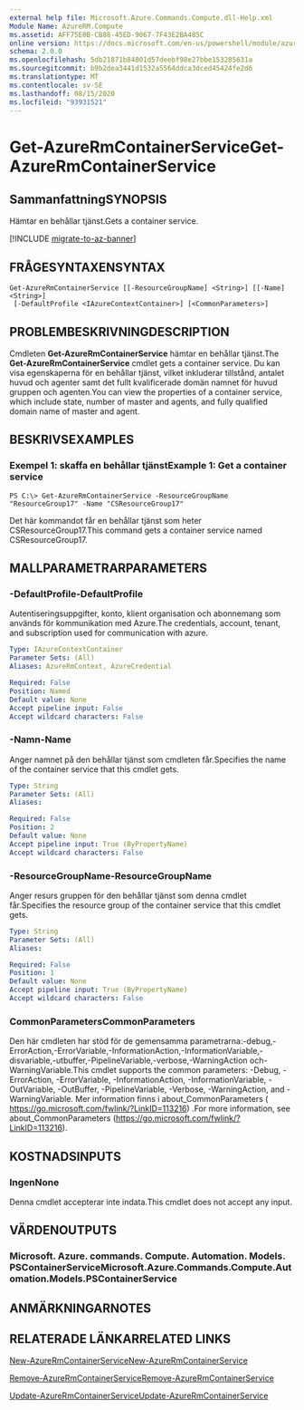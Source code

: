 ```yaml
---
external help file: Microsoft.Azure.Commands.Compute.dll-Help.xml
Module Name: AzureRM.Compute
ms.assetid: AFF75E0B-CB88-45ED-9067-7F43E2BA485C
online version: https://docs.microsoft.com/en-us/powershell/module/azurerm.compute/get-azurermcontainerservice
schema: 2.0.0
ms.openlocfilehash: 5db21871b84801d57deebf98e27bbe153285631a
ms.sourcegitcommit: b9b2dea3441d1532a5564ddca3dced45424fe2d6
ms.translationtype: MT
ms.contentlocale: sv-SE
ms.lasthandoff: 08/15/2020
ms.locfileid: "93931521"
---
```

# <span data-ttu-id="eb51e-101">Get-AzureRmContainerService</span><span class="sxs-lookup"><span data-stu-id="eb51e-101">Get-AzureRmContainerService</span></span>

## <span data-ttu-id="eb51e-102">Sammanfattning</span><span class="sxs-lookup"><span data-stu-id="eb51e-102">SYNOPSIS</span></span>
<span data-ttu-id="eb51e-103">Hämtar en behållar tjänst.</span><span class="sxs-lookup"><span data-stu-id="eb51e-103">Gets a container service.</span></span>

[!INCLUDE [migrate-to-az-banner](../../includes/migrate-to-az-banner.md)]

## <span data-ttu-id="eb51e-104">FRÅGESYNTAXEN</span><span class="sxs-lookup"><span data-stu-id="eb51e-104">SYNTAX</span></span>

```
Get-AzureRmContainerService [[-ResourceGroupName] <String>] [[-Name] <String>]
 [-DefaultProfile <IAzureContextContainer>] [<CommonParameters>]
```

## <span data-ttu-id="eb51e-105">PROBLEMBESKRIVNING</span><span class="sxs-lookup"><span data-stu-id="eb51e-105">DESCRIPTION</span></span>
<span data-ttu-id="eb51e-106">Cmdleten **Get-AzureRmContainerService** hämtar en behållar tjänst.</span><span class="sxs-lookup"><span data-stu-id="eb51e-106">The **Get-AzureRmContainerService** cmdlet gets a container service.</span></span>
<span data-ttu-id="eb51e-107">Du kan visa egenskaperna för en behållar tjänst, vilket inkluderar tillstånd, antalet huvud och agenter samt det fullt kvalificerade domän namnet för huvud gruppen och agenten.</span><span class="sxs-lookup"><span data-stu-id="eb51e-107">You can view the properties of a container service, which include state, number of master and agents, and fully qualified domain name of master and agent.</span></span>

## <span data-ttu-id="eb51e-108">BESKRIVS</span><span class="sxs-lookup"><span data-stu-id="eb51e-108">EXAMPLES</span></span>

### <span data-ttu-id="eb51e-109">Exempel 1: skaffa en behållar tjänst</span><span class="sxs-lookup"><span data-stu-id="eb51e-109">Example 1: Get a container service</span></span>
```
PS C:\> Get-AzureRmContainerService -ResourceGroupName "ResourceGroup17" -Name "CSResourceGroup17"
```

<span data-ttu-id="eb51e-110">Det här kommandot får en behållar tjänst som heter CSResourceGroup17.</span><span class="sxs-lookup"><span data-stu-id="eb51e-110">This command gets a container service named CSResourceGroup17.</span></span>

## <span data-ttu-id="eb51e-111">MALLPARAMETRAR</span><span class="sxs-lookup"><span data-stu-id="eb51e-111">PARAMETERS</span></span>

### <span data-ttu-id="eb51e-112">-DefaultProfile</span><span class="sxs-lookup"><span data-stu-id="eb51e-112">-DefaultProfile</span></span>
<span data-ttu-id="eb51e-113">Autentiseringsuppgifter, konto, klient organisation och abonnemang som används för kommunikation med Azure.</span><span class="sxs-lookup"><span data-stu-id="eb51e-113">The credentials, account, tenant, and subscription used for communication with azure.</span></span>

```yaml
Type: IAzureContextContainer
Parameter Sets: (All)
Aliases: AzureRmContext, AzureCredential

Required: False
Position: Named
Default value: None
Accept pipeline input: False
Accept wildcard characters: False
```

### <span data-ttu-id="eb51e-114">-Namn</span><span class="sxs-lookup"><span data-stu-id="eb51e-114">-Name</span></span>
<span data-ttu-id="eb51e-115">Anger namnet på den behållar tjänst som cmdleten får.</span><span class="sxs-lookup"><span data-stu-id="eb51e-115">Specifies the name of the container service that this cmdlet gets.</span></span>

```yaml
Type: String
Parameter Sets: (All)
Aliases: 

Required: False
Position: 2
Default value: None
Accept pipeline input: True (ByPropertyName)
Accept wildcard characters: False
```

### <span data-ttu-id="eb51e-116">-ResourceGroupName</span><span class="sxs-lookup"><span data-stu-id="eb51e-116">-ResourceGroupName</span></span>
<span data-ttu-id="eb51e-117">Anger resurs gruppen för den behållar tjänst som denna cmdlet får.</span><span class="sxs-lookup"><span data-stu-id="eb51e-117">Specifies the resource group of the container service that this cmdlet gets.</span></span>

```yaml
Type: String
Parameter Sets: (All)
Aliases: 

Required: False
Position: 1
Default value: None
Accept pipeline input: True (ByPropertyName)
Accept wildcard characters: False
```

### <span data-ttu-id="eb51e-118">CommonParameters</span><span class="sxs-lookup"><span data-stu-id="eb51e-118">CommonParameters</span></span>
<span data-ttu-id="eb51e-119">Den här cmdleten har stöd för de gemensamma parametrarna:-debug,-ErrorAction,-ErrorVariable,-InformationAction,-InformationVariable,-disvariable,-utbuffer,-PipelineVariable,-verbose,-WarningAction och-WarningVariable.</span><span class="sxs-lookup"><span data-stu-id="eb51e-119">This cmdlet supports the common parameters: -Debug, -ErrorAction, -ErrorVariable, -InformationAction, -InformationVariable, -OutVariable, -OutBuffer, -PipelineVariable, -Verbose, -WarningAction, and -WarningVariable.</span></span> <span data-ttu-id="eb51e-120">Mer information finns i about_CommonParameters ( https://go.microsoft.com/fwlink/?LinkID=113216) .</span><span class="sxs-lookup"><span data-stu-id="eb51e-120">For more information, see about_CommonParameters (https://go.microsoft.com/fwlink/?LinkID=113216).</span></span>

## <span data-ttu-id="eb51e-121">KOSTNADS</span><span class="sxs-lookup"><span data-stu-id="eb51e-121">INPUTS</span></span>

### <span data-ttu-id="eb51e-122">Ingen</span><span class="sxs-lookup"><span data-stu-id="eb51e-122">None</span></span>
<span data-ttu-id="eb51e-123">Denna cmdlet accepterar inte indata.</span><span class="sxs-lookup"><span data-stu-id="eb51e-123">This cmdlet does not accept any input.</span></span>

## <span data-ttu-id="eb51e-124">VÄRDEN</span><span class="sxs-lookup"><span data-stu-id="eb51e-124">OUTPUTS</span></span>

### <span data-ttu-id="eb51e-125">Microsoft. Azure. commands. Compute. Automation. Models. PSContainerService</span><span class="sxs-lookup"><span data-stu-id="eb51e-125">Microsoft.Azure.Commands.Compute.Automation.Models.PSContainerService</span></span>

## <span data-ttu-id="eb51e-126">ANMÄRKNINGAR</span><span class="sxs-lookup"><span data-stu-id="eb51e-126">NOTES</span></span>

## <span data-ttu-id="eb51e-127">RELATERADE LÄNKAR</span><span class="sxs-lookup"><span data-stu-id="eb51e-127">RELATED LINKS</span></span>

[<span data-ttu-id="eb51e-128">New-AzureRmContainerService</span><span class="sxs-lookup"><span data-stu-id="eb51e-128">New-AzureRmContainerService</span></span>](./New-AzureRmContainerService.md)

[<span data-ttu-id="eb51e-129">Remove-AzureRmContainerService</span><span class="sxs-lookup"><span data-stu-id="eb51e-129">Remove-AzureRmContainerService</span></span>](./Remove-AzureRmContainerService.md)

[<span data-ttu-id="eb51e-130">Update-AzureRmContainerService</span><span class="sxs-lookup"><span data-stu-id="eb51e-130">Update-AzureRmContainerService</span></span>](./Update-AzureRmContainerService.md)


